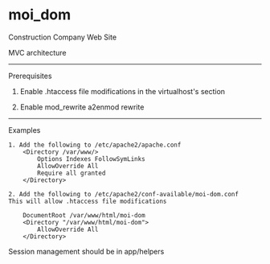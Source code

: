 # moi_dom
Construction Company Web Site

MVC architecture

--------------------------------
Prerequisites
1. Enable .htaccess file modifications in the virtualhost's <Directory> section
 
2. Enable mod_rewrite
 a2enmod rewrite

 -------------------------------
 Examples

    1. Add the following to /etc/apache2/apache.conf
        <Directory /var/www/>
            Options Indexes FollowSymLinks
            AllowOverride All
            Require all granted
        </Directory>
    
    2. Add the following to /etc/apache2/conf-available/moi-dom.conf
    This will allow .htaccess file modifications

        DocumentRoot /var/www/html/moi-dom
        <Directory "/var/www/html/moi-dom">
            AllowOverride All
        </Directory>



Session management should be in app/helpers
